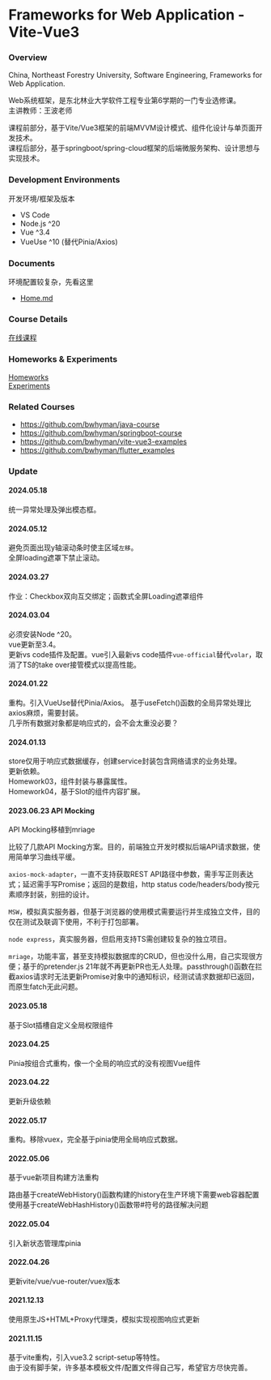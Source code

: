# Frameworks for Web Application - Vite-Vue3

### Overview

China, Northeast Forestry University, Software Engineering, Frameworks for Web Application.

Web系统框架，是东北林业大学软件工程专业第6学期的一门专业选修课。  
主讲教师：王波老师

课程前部分，基于Vite/Vue3框架的前端MVVM设计模式、组件化设计与单页面开发技术。  
课程后部分，基于springboot/spring-cloud框架的后端微服务架构、设计思想与实现技术。  

### Development Environments

开发环境/框架及版本

- VS Code
- Node.js ^20
- Vue ^3.4
- VueUse ^10 (替代Pinia/Axios)

### Documents

环境配置较复杂，先看这里

- [Home.md](Home.md)

### Course Details

[在线课程](https://mooc1-1.chaoxing.com/course/208931964.html)

### Homeworks & Experiments
[Homeworks](./homework.md)  
[Experiments](./experiments.md) 

### Related Courses

- https://github.com/bwhyman/java-course
- https://github.com/bwhyman/springboot-course
- https://github.com/bwhyman/vite-vue3-examples
- https://github.com/bwhyman/flutter_examples

### Update
#### 2024.05.18
统一异常处理及弹出模态框。

#### 2024.05.12
避免页面出现y轴滚动条时使主区域`左移`。  
全屏loading遮罩下禁止滚动。

#### 2024.03.27
作业：Checkbox双向互交绑定；函数式全屏Loading遮罩组件

#### 2024.03.04
必须安装Node ^20。   
vue更新至3.4。  
更新vs code插件及配置。vue引入最新vs code插件`vue-official`替代`volar`，取消了TS的take over接管模式以提高性能。

#### 2024.01.22
重构。引入VueUse替代Pinia/Axios。
基于useFetch()函数的全局异常处理比axios麻烦，需要封装。      
几乎所有数据对象都是响应式的，会不会太重没必要？  

#### 2024.01.13
store仅用于响应式数据缓存，创建service封装包含网络请求的业务处理。   
更新依赖。  
Homework03，组件封装与暴露属性。    
Homework04，基于Slot的组件内容扩展。  

#### 2023.06.23 API Mocking
API Mocking移植到mriage

比较了几款API Mocking方案。目的，前端独立开发时模拟后端API请求数据，使用简单学习曲线平缓。

`axios-mock-adapter`，一直不支持获取REST API路径中参数，需手写正则表达式；延迟需手写Promise；返回的是数组，http status code/headers/body按元素顺序封装，别扭的设计。

`MSW`，模拟真实服务器，但基于浏览器的使用模式需要运行并生成独立文件，目的仅在测试及联调下使用，不利于打包部署。

`node express`，真实服务器，但启用支持TS需创建较复杂的独立项目。

`mriage`，功能丰富，甚至支持模拟数据库的CRUD，但也没什么用，自己实现很方便；基于的pretender.js 21年就不再更新PR也无人处理。passthrough()函数在拦截axios请求时无法更新Promise对象中的通知标识，经测试请求数据却已返回，而原生fatch无此问题。

#### 2023.05.18

基于Slot插槽自定义全局权限组件

#### 2023.04.25

Pinia按组合式重构，像一个全局的响应式的没有视图Vue组件

#### 2023.04.22

更新升级依赖

#### 2022.05.17

重构。移除vuex，完全基于pinia使用全局响应式数据。

#### 2022.05.06

基于vue新项目构建方法重构  

路由基于createWebHistory()函数构建的history在生产环境下需要web容器配置  
使用基于createWebHashHistory()函数带#符号的路径解决问题  

#### 2022.05.04

引入新状态管理库pinia

#### 2022.04.26

更新vite/vue/vue-router/vuex版本

#### 2021.12.13

使用原生JS+HTML+Proxy代理类，模拟实现视图响应式更新  

#### 2021.11.15

基于vite重构，引入vue3.2 script-setup等特性。  
由于没有脚手架，许多基本模板文件/配置文件得自己写，希望官方尽快完善。